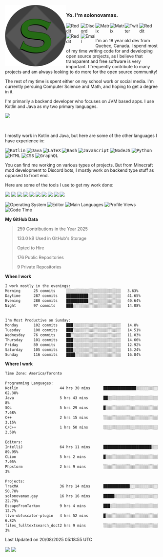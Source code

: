 <img align="left" alt="Avatar" width="200px" src="https://raw.githubusercontent.com/solonovamax/solonovamax/main/solonovamax-circle.png" />

### Yo. I'm solonovamax.

<a href="https://gitlab.com/solonovamax">
    <img align="left" alt="Reddit" width="48px" src="https://img.icons8.com/color/2x/gitlab.png">
</a>

<a href="https://discord.solonovamax.gay">
    <img align="left" alt="Discord" width="48px" src="https://img.icons8.com/color/2x/discord-logo.png">
</a>

<a href="https://matrix.to/#/@solonovamax:matrix.org?#gh-light-mode-only">
    <img align="left" alt="Matrix" width="48px" src="https://img.icons8.com/000000/material/2x/matrix-logo.png">
</a>
<a href="https://matrix.to/#/@solonovamax:matrix.org?#gh-dark-mode-only">
    <img align="left" alt="Matrix" width="48px" src="https://img.icons8.com/FFFFFF/material/2x/matrix-logo.png">
</a>

<a href="https://twitter.com/solonovamax">
    <img align="left" alt="Twitter" width="48px" src="https://img.icons8.com/color/2x/twitter.png">
</a>

<!-- <a href="https://twitch.tv/solonovamax">
    <img align="left" alt="Twitch" width="48px" src="https://img.icons8.com/color/2x/twitch.png">
</a> -->

<a href="https://reddit.com/u/solonovamax">
    <img align="left" alt="Reddit" width="48px" src="https://img.icons8.com/color/2x/reddit.png">
</a>

<a href="https://www.youtube.com/channel/UCTxCeyGu41WfEBT8mXpjHMA">
    <img align="left" alt="Reddit" width="48px" src="https://img.icons8.com/color/2x/youtube.png">
</a>

<a href="mailto:solonovamax@12oclockpoint.com">
    <img align="left" alt="Email" width="48px" src="https://img.icons8.com/fluency/2x/mail.png">
</a>

<!-- <a href="https://open.spotify.com/user/solonovamax">
    <img align="left" alt="Spotify" width="48px" src="https://img.icons8.com/color/2x/spotify.png">
</a> -->

<br/>
<br/>

I'm an 18 year old dev from Quebec, Canada.
I spend most of my time writing code for and developing open source projects, as I believe that transparent and free software is very important.
I frequently contribute to many projects and am always looking to do more for the open source community!

The rest of my time is spent either on my school work or social media. I'm currently persuing Computer Science and Math, and hoping to get a degree in it.

I'm primarily a backend developer who focuses on JVM based apps. I use Kotlin and Java as my two primary languages.


<a href="https://github.com/ryo-ma/github-profile-trophy"><img src="https://github-profile-trophy.vercel.app/?username=solonovamax&margin-w=15&row=1"/></a> 

<br/>

I mostly work in Kotlin and Java, but here are some of the other languages I have experience in:

<kbd><img height="32" alt="Kotlin" src="https://img.icons8.com/color/1x/kotlin.png"></kbd>
<kbd><img height="32" alt="Java" src="https://img.icons8.com/color/1x/java-coffee-cup-logo.png"></kbd>
<kbd><img height="32" alt="LaTeX" src="https://img.icons8.com/color/1x/latex.png"></kbd>
<kbd><img height="32" alt="Bash" src="https://img.icons8.com/color/1x/console.png"></kbd>
<kbd><img height="32" alt="JavaScript" src="https://img.icons8.com/color/1x/javascript.png"></kbd>
<kbd><img height="32" alt="NodeJS" src="https://img.icons8.com/color/1x/nodejs.png"></kbd>
<kbd><img height="32" alt="Python" src="https://img.icons8.com/color/1x/python.png"></kbd>
<kbd><img height="32" alt="HTML" src="https://img.icons8.com/color/1x/html-5.png"></kbd>
<kbd><img height="32" alt="CSS" src="https://img.icons8.com/color/1x/css3.png"></kbd>
<kbd><img height="32" alt="GraphQL" src="https://img.icons8.com/color/1x/graphql.png"></kbd>

You can find me working on various types of projects.
But from Minecraft mod development to Discord bots, I mostly work on backend type stuff as opposed to front end.

Here are some of the tools I use to get my work done:

<kbd><img height="32" src="https://img.icons8.com/color/2x/intellij-idea.png"></kbd>
<kbd><img height="32" src="https://img.icons8.com/color/2x/linux.png"></kbd>
<kbd><img height="32" src="https://img.icons8.com/fluent/2x/console.png"></kbd>
<kbd><img height="32" src="https://img.icons8.com/color/2x/open-source.png"></kbd>
<kbd><img height="32" src="https://img.icons8.com/color/2x/git.png"></kbd>
<kbd><img height="32" src="https://img.icons8.com/color/2x/docker.png"></kbd>
<kbd><img height="32" src="https://img.icons8.com/color/2x/mongodb.png"></kbd>
<kbd><img height="32" src="https://img.icons8.com/color/2x/nginx.png"></kbd>
<a href="?#gh-light-mode-only"><kbd><img height="32" src="https://img.icons8.com/metro/2x/mysql.png"></kbd></a>
<a href="?#gh-dark-mode-only"><kbd><img height="32" src="https://img.icons8.com/FFFFFF/metro/2x/mysql.png"></kbd></a>

![Operating System](https://img.shields.io/badge/OS-Arch%20Linux-informational?style=for-the-badge&logo=Arch%20Linux&logoColor=white&color=007ec6)
![Editor](https://img.shields.io/badge/Editor-IntelliJ%20Idea-informational?style=for-the-badge&logo=IntelliJ%20Idea&logoColor=white&color=007ec6)
![Main Languages](https://img.shields.io/badge/Main%20Languages-Java%20%26%20Kotlin-informational?style=for-the-badge&logo=Java&logoColor=white&color=007ec6)
![Profile Views](https://komarev.com/ghpvc/?username=solonovamax&color=blue&style=for-the-badge)
![Code Time](https://img.shields.io/endpoint?url=https://wakapi.solonovamax.gay/api/compat/shields/v1/solonovamax/interval:all_time&label=Code%20Time&style=for-the-badge&color=blue)

<!--START_SECTION:waka-->
**My GitHub Data**

> 259 Contributions in the Year 2025
> 
> 133.0 kB Used in GitHub's Storage
> 
> Opted to Hire
> 
> 176 Public Repositories
> 
> 9 Private Repositories
> 
**When I work** 

```text
I work mostly in the evenings: 
Morning      25 commits     ░░░░░░░░░░░░░░░░░░░░░░░░░   3.63% 
Daytime      287 commits    ██████████░░░░░░░░░░░░░░░   41.65% 
Evening      280 commits    ██████████░░░░░░░░░░░░░░░   40.64% 
Night        97 commits     ███░░░░░░░░░░░░░░░░░░░░░░   14.08%


I'm Most Productive on Sunday: 
Monday       102 commits    ███░░░░░░░░░░░░░░░░░░░░░░   14.8% 
Tuesday      100 commits    ███░░░░░░░░░░░░░░░░░░░░░░   14.51% 
Wednesday    76 commits     ██░░░░░░░░░░░░░░░░░░░░░░░   11.03% 
Thursday     101 commits    ███░░░░░░░░░░░░░░░░░░░░░░   14.66% 
Friday       89 commits     ███░░░░░░░░░░░░░░░░░░░░░░   12.92% 
Saturday     105 commits    ███░░░░░░░░░░░░░░░░░░░░░░   15.24% 
Sunday       116 commits    ████░░░░░░░░░░░░░░░░░░░░░   16.84%

```


**Where I work** 

```text
Time Zone: America/Toronto

Programming Languages: 
Kotlin                   44 hrs 30 mins      ███████████████░░░░░░░░░░   62.38% 
Java                     5 hrs 43 mins       ██░░░░░░░░░░░░░░░░░░░░░░░   8% 
SQL                      5 hrs 29 mins       █░░░░░░░░░░░░░░░░░░░░░░░░   7.68% 
C++                      2 hrs 15 mins       ░░░░░░░░░░░░░░░░░░░░░░░░░   3.15% 
C/C++                    1 hrs 50 mins       ░░░░░░░░░░░░░░░░░░░░░░░░░   2.58%

Editors: 
IntelliJ                 64 hrs 11 mins      ██████████████████████░░░   89.95% 
CLion                    5 hrs 2 mins        █░░░░░░░░░░░░░░░░░░░░░░░░   7.05% 
Phpstorm                 2 hrs 9 mins        ░░░░░░░░░░░░░░░░░░░░░░░░░   3%

Projects: 
TraxMA                   36 hrs 14 mins      ████████████░░░░░░░░░░░░░   50.78% 
solonovamax.gay          16 hrs 16 mins      █████░░░░░░░░░░░░░░░░░░░░   22.79% 
EscapeFromTarkov         9 hrs 4 mins        ███░░░░░░░░░░░░░░░░░░░░░░   12.7% 
llvm-obfuscator-plugin   4 hrs 52 mins       █░░░░░░░░░░░░░░░░░░░░░░░░   6.82% 
files_fulltextsearch_doct2 hrs 9 mins        ░░░░░░░░░░░░░░░░░░░░░░░░░   3%

```


 Last Updated on 20/08/2025 05:18:55 UTC
<!--END_SECTION:waka-->

<div style="white-space:nowrap;width:100%;position: relative;display: inline-block">
<img align="center" src="https://github-readme-stats.vercel.app/api?username=solonovamax&custom_title=solonovamax%27s%20Github%20Stats&langs_count=5&include_all_commits=true&count_private=true&show_icons=true&theme=github_dark"/>
<img align="center" src="https://github-readme-stats.vercel.app/api/wakatime?api_domain=wakapi.dev&username=solonovamax&range=last_30_days&custom_title=solonovamax%27s+Primary+Languages+%28Last+Month%29&langs_count=10&show_icons=true&theme=github_dark"/>
</div>
